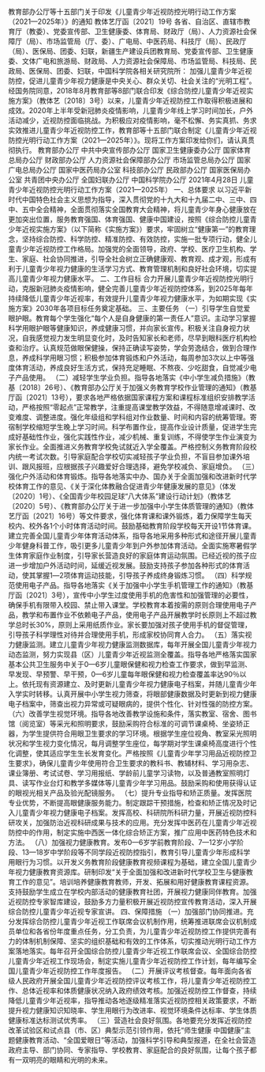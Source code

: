 教育部办公厅等十五部门关于印发《儿童青少年近视防控光明行动工作方案（2021—2025年）》的通知
教体艺厅函〔2021〕19号
各省、自治区、直辖市教育厅（教委）、党委宣传部、卫生健康委、体育局、财政厅（局）、人力资源社会保障厅（局）、市场监管局（厅、委）、广电局、中医药局、科技厅（局）、民政厅（局）、医保局、团委、妇联，新疆生产建设兵团教育局、党委宣传部、卫生健康委、文体广电和旅游局、财政局、人力资源社会保障局、市场监管局、科技局、民政局、医保局、团委、妇联，中国科学院各相关研究院所：
加强儿童青少年近视防控，促进儿童青少年视力健康是中央关心、群众关切、社会关注的“光明工程”。经国务院同意，2018年8月教育部等8部门联合印发《综合防控儿童青少年近视实施方案》（教体艺〔2018〕3号）以来，儿童青少年近视防控工作取得积极进展和成效。2020年上半年受新冠肺炎疫情影响，儿童青少年线上学习时间加长，户外活动减少，近视防控面临挑战。为积极应对疫情影响，毫不松懈、务实真抓、务求实效推进儿童青少年近视防控工作，教育部等十五部门联合制定《儿童青少年近视防控光明行动工作方案（2021—2025年）》。现将工作方案印发给你们，请认真贯彻执行。
教育部办公厅 中共中央宣传部办公厅 国家卫生健康委办公厅
国家体育总局办公厅 财政部办公厅 人力资源社会保障部办公厅
市场监管总局办公厅 国家广电总局办公厅 国家中医药局办公室
科技部办公厅 民政部办公厅 国家医保局办公室
共青团中央办公厅 全国妇联办公厅 中国科学院办公厅
2021年4月28日
儿童青少年近视防控光明行动工作方案（2021—2025年）
一、总体要求
以习近平新时代中国特色社会主义思想为指导，深入贯彻党的十九大和十九届二中、三中、四中、五中全会精神，全面贯彻落实全国教育大会精神，将儿童青少年身心健康放在更加突出位置，服务教育强国、体育强国、健康中国建设，按照《综合防控儿童青少年近视实施方案》（以下简称《实施方案》）要求，牢固树立“健康第一”的教育理念，坚持综合防控、科学防控、精准防控、有效防控，实施一批专项行动，健全儿童青少年近视防控工作格局。加强党的全面领导，政府、学校、医疗卫生机构、学生、家庭、社会协同推进，引导全社会树立正确健康观、教育观、成才观，形成有利于儿童青少年视力健康的生活学习方式、教育管理机制和良好社会环境，切实提高儿童青少年视力健康水平。
二、工作目标
合力开展儿童青少年近视防控光明行动，克服新冠肺炎疫情影响，健全完善儿童青少年近视防控体系，到2025年每年持续降低儿童青少年近视率，有效提升儿童青少年视力健康水平，为如期实现《实施方案》2030年各项目标任务奠定基础。
三、主要任务
（一）引导学生自觉爱眼护眼。教育每个学生强化“每个人是自身健康的第一责任人”意识。主动学习掌握科学用眼护眼等健康知识，养成健康习惯，并向家长宣传。积极关注自身视力状况，自我感觉视力发生明显变化时，及时告知家长和老师，尽早到眼科医疗机构检查和治疗。认真规范做眼保健操，保持正确读写姿势，学会劳逸结合，做到合理作息，养成科学用眼习惯；积极参加体育锻炼和户外活动，每周参加3次以上中等强度体育活动，养成良好生活方式，保持充足睡眠、不熬夜、少吃甜食，自觉减少电子产品使用。
（二）减轻学生学业负担。指导各地落实《中小学生减负措施》（教基〔2018〕26号）、《教育部办公厅关于加强义务教育学校作业管理的通知》（教基厅函〔2021〕13号），要求各地严格依据国家课程方案和课程标准组织安排教学活动，严格按照“零起点”正常教学，注重提高课堂教学效益，不得随意增减课时、改变难度、调整进度。强化年级组和学科组对作业数量、时间和内容的统筹管理。寄宿制学校缩短学生晚上学习时间。科学布置作业，提高作业设计质量，促进学生完成好基础性作业，强化实践性作业，减少机械、重复训练，不得使学生作业演变为家长作业。全面推进义务教育学校免试就近入学全覆盖。严格控制义务教育阶段校内统一考试次数。引导家庭配合学校切实减轻孩子学业负担，不盲目参加课外培训、跟风报班，应根据孩子兴趣爱好合理选择，避免学校减负、家庭增负。
（三）强化户外活动和体育锻炼。指导各地落实中办、国办关于全面加强和改进新时代学校体育工作的意见、《关于深化体教融合促进青少年健康发展的意见》（体发〔2020〕1号）、《全国青少年校园足球“八大体系”建设行动计划》（教体艺〔2020〕5号）、《教育部办公厅关于进一步加强中小学生体质管理的通知》（教体艺厅函〔2021〕16号）等文件要求，强化体育课和课外锻炼，着力保障学生每天校内、校外各1个小时体育活动时间。鼓励基础教育阶段学校每天开设1节体育课。建立完善全国儿童青少年体育活动体系，指导各地采用多种形式和途径开展儿童青少年健身科普工作，吸引更多儿童青少年到户外参加体育活动。全面实施寒暑假学生体育家庭作业制度，引导家长营造良好的家庭体育运动氛围。已经近视的孩子应进一步增加户外活动时间，延缓近视发展。鼓励支持孩子参加各种形式的体育活动，使其掌握1―2项体育运动技能，引导孩子养成终身锻炼习惯。
（四）科学规范使用电子产品。指导各地落实《关于加强中小学生手机管理工作的通知》（教基厅函〔2021〕3号），宣传中小学生过度使用手机的危害性和加强管理的必要性，确保手机有限带入校园、禁止带入课堂。学校教育本着按需的原则合理使用电子产品，教学和布置作业不依赖电子产品，使用电子产品开展教学时长原则上不超过教学总时长30%，原则上采用纸质作业。家长要加强对孩子使用手机的督促管理，引导孩子科学理性对待并合理使用手机，形成家校协同育人合力。
（五）落实视力健康监测。建立儿童青少年视力健康监测数据库，每年开展全国儿童青少年视力动态监测，努力实现县（区）儿童青少年近视监测全覆盖。指导各地严格落实国家基本公共卫生服务中关于0—6岁儿童眼保健和视力检查工作要求，做到早监测、早发现、早预警、早干预，0—6岁儿童每年眼保健和视力检查覆盖率达90％以上。依托现有资源建立、及时更新儿童青少年视力健康电子档案，并随儿童青少年入学实时转移。认真开展中小学生视力筛查，将眼部健康数据及时更新到视力健康电子档案中，筛查出视力异常或可疑眼病的，提供个性化、针对性强的防控方案。
（六）改善学生视觉环境。指导各地改善教学设施和条件，落实教室、宿舍、图书馆（阅览室）等采光和照明要求，鼓励采购符合标准的可调节课桌椅、坐姿矫正器，为学生提供符合用眼卫生要求的学习环境。根据学生座位视角、教室采光照明状况和学生视力变化情况，每月调整学生座位，每学期对学生课桌椅高度进行个性化调整，使其适应学生生长发育变化。严格按照《儿童青少年学习用品近视防控卫生要求》，确保儿童青少年使用符合卫生要求的教科书、教辅材料、学习用杂志、课业簿册、考试试卷、学习用报纸、学龄前儿童学习读物，以及普通教室照明灯具、读写作业台灯和教学多媒体等儿童青少年学习用品。鼓励采购和使用获得认证的眼视光相关产品及验光配镜服务。
（七）提升专业指导和矫正质量。发挥医院专业优势，不断提高眼健康服务能力。制定跟踪干预措施，检查和矫正情况及时记入儿童青少年视力健康电子档案。发挥高校、科研院所科研力量，开展近视防控科研攻关，加强防治近视科研成果与技术的应用。充分发挥中医药在儿童青少年近视防控中的作用，制定实施中西医一体化综合矫正方案，推广应用中医药特色技术和方法。
（八）加强视力健康教育。发布0—6岁学前教育阶段、7—12岁小学阶段、13—18岁中学阶段等不同学段近视防控指引，教育引导儿童青少年形成科学用眼行为习惯。以开发义务教育阶段健康教育视频课程为基础，建立全国儿童青少年视力健康教育资源库。研制印发“关于全面加强和改进新时代学校卫生与健康教育工作的意见”。培训培养健康教育教师，开发、拓展和用好健康教育课程资源。支持鼓励学生成立在学校内部活动的健康教育社团，开展视力健康同伴教育。加强近视防控专家智库建设，鼓励多方力量积极开展近视防控宣传教育活动，深入开展综合防控儿童青少年近视专家宣讲。
四、保障措施
（一）加强部门协同推进。充分发挥综合防控儿童青少年近视工作联席会议机制作用，统筹推进联席会议机制成员单位和各省份年度重点任务，分工负责，为儿童青少年近视防控工作提供完善有力的体制机制保障、坚实的组织基础和有效的工作体系，切实推动光明行动工作方案落地落实。每年召开全国综合防控儿童青少年近视工作联席会议、全国综合防控儿童青少年近视工作现场会，制定实施儿童青少年近视防控工作计划，每年编写全国儿童青少年近视防控工作年度报告。
（二）开展评议考核督查。每年面向各省级人民政府开展全国儿童青少年近视防控评议考核工作，将儿童青少年近视防控工作、总体近视率和体质健康状况纳入政府绩效考核。加强近视防控工作督查，持续降低儿童青少年近视率，指导推动各地逐级精准落实近视防控相关政策要求，不断提升视力健康知识知晓率、学生用眼行为改进率、视觉环境条件达标率、学生体质健康标准达标测试优秀率。
（三）营造社会良好氛围。各地要充分发挥近视防控改革试验区和试点县（市、区）典型示范引领作用，依托“师生健康 中国健康”主题健康教育活动、“全国爱眼日”等活动，加强科学引导和典型报道，在全社会营造政府主导、部门协同、专家指导、学校教育、家庭配合的良好氛围，让每个孩子都有一双明亮的眼睛和光明的未来。


